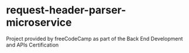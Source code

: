 # request-header-parser-microservice
Project provided by freeCodeCamp as part of the Back End Development and APIs Certification
